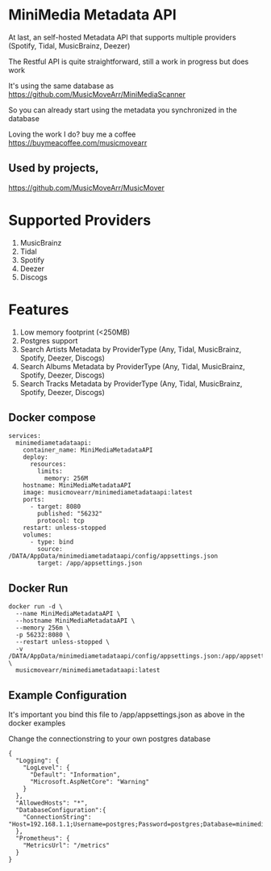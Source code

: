 # MiniMedia Metadata API
At last, an self-hosted Metadata API that supports multiple providers (Spotify, Tidal, MusicBrainz, Deezer)

The Restful API is quite straightforward, still a work in progress but does work

It's using the same database as https://github.com/MusicMoveArr/MiniMediaScanner

So you can already start using the metadata you synchronized in the database

Loving the work I do? buy me a coffee https://buymeacoffee.com/musicmovearr

## Used by projects,
https://github.com/MusicMoveArr/MusicMover

# Supported Providers
1. MusicBrainz
2. Tidal
3. Spotify
4. Deezer
5. Discogs

# Features
1. Low memory footprint (<250MB)
2. Postgres support
3. Search Artists Metadata by ProviderType (Any, Tidal, MusicBrainz, Spotify, Deezer, Discogs)
4. Search Albums Metadata by ProviderType (Any, Tidal, MusicBrainz, Spotify, Deezer, Discogs)
5. Search Tracks Metadata by ProviderType (Any, Tidal, MusicBrainz, Spotify, Deezer, Discogs)

## Docker compose
```
services:
  minimediametadataapi:
    container_name: MiniMediaMetadataAPI
    deploy:
      resources:
        limits:
          memory: 256M
    hostname: MiniMediaMetadataAPI
    image: musicmovearr/minimediametadataapi:latest
    ports:
      - target: 8080
        published: "56232"
        protocol: tcp
    restart: unless-stopped
    volumes:
      - type: bind
        source: /DATA/AppData/minimediametadataapi/config/appsettings.json
        target: /app/appsettings.json
```

## Docker Run
```
docker run -d \
  --name MiniMediaMetadataAPI \
  --hostname MiniMediaMetadataAPI \
  --memory 256m \
  -p 56232:8080 \
  --restart unless-stopped \
  -v /DATA/AppData/minimediametadataapi/config/appsettings.json:/app/appsettings.json \
  musicmovearr/minimediametadataapi:latest
```

## Example Configuration
It's important you bind this file to /app/appsettings.json as above in the docker examples

Change the connectionstring to your own postgres database

```
{
  "Logging": {
    "LogLevel": {
      "Default": "Information",
      "Microsoft.AspNetCore": "Warning"
    }
  },
  "AllowedHosts": "*",
  "DatabaseConfiguration":{
    "ConnectionString": "Host=192.168.1.1;Username=postgres;Password=postgres;Database=minimedia;Pooling=true;MinPoolSize=5;MaxPoolSize=100;"
  },
  "Prometheus": {
    "MetricsUrl": "/metrics"
  }
}
```
